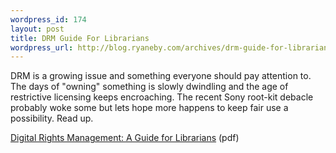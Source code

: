 ```yaml
--- 
wordpress_id: 174
layout: post
title: DRM Guide For Librarians
wordpress_url: http://blog.ryaneby.com/archives/drm-guide-for-librarians/
---
```

DRM is a growing issue and something everyone should pay attention to. The days of "owning" something is slowly dwindling and the age of restrictive licensing keeps encroaching. The recent Sony root-kit debacle probably woke some but lets hope more happens to keep fair use a possibility. Read up.

<a href="http://www.ala.org/ala/washoff/WOissues/copyrightb/digitalrights/DRMfinal.pdf">Digital Rights Management: A Guide for Librarians</a> (pdf)
